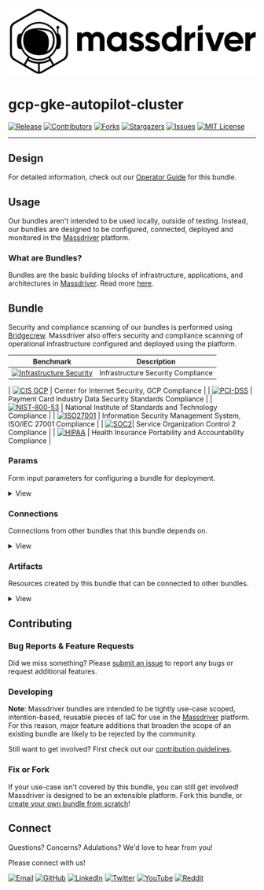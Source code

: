 [![Massdriver][logo]][website]

# gcp-gke-autopilot-cluster

[![Release][release_shield]][release_url]
[![Contributors][contributors_shield]][contributors_url]
[![Forks][forks_shield]][forks_url]
[![Stargazers][stars_shield]][stars_url]
[![Issues][issues_shield]][issues_url]
[![MIT License][license_shield]][license_url]



---

## Design

For detailed information, check out our [Operator Guide](operator.mdx) for this bundle.

## Usage

Our bundles aren't intended to be used locally, outside of testing. Instead, our bundles are designed to be configured, connected, deployed and monitored in the [Massdriver][website] platform.

### What are Bundles?

Bundles are the basic building blocks of infrastructure, applications, and architectures in [Massdriver][website]. Read more [here](https://docs.massdriver.cloud/concepts/bundles).

## Bundle

<!-- COMPLIANCE:START -->

Security and compliance scanning of our bundles is performed using [Bridgecrew](https://www.bridgecrew.cloud/). Massdriver also offers security and compliance scanning of operational infrastructure configured and deployed using the platform.

| Benchmark                                                                                                                                                                                                                                                       | Description                        |
| --------------------------------------------------------------------------------------------------------------------------------------------------------------------------------------------------------------------------------------------------------------- | ---------------------------------- |
| [![Infrastructure Security](https://www.bridgecrew.cloud/badges/github/massdriver-cloud/gcp-gke-autopilot-cluster/general)](https://www.bridgecrew.cloud/link/badge?vcs=github&fullRepo=massdriver-cloud%2Fgcp-gke-autopilot-cluster&benchmark=INFRASTRUCTURE+SECURITY) | Infrastructure Security Compliance |

| [![CIS GCP](https://www.bridgecrew.cloud/badges/github/massdriver-cloud/gcp-gke-autopilot-cluster/cis_gcp)](https://www.bridgecrew.cloud/link/badge?vcs=github&fullRepo=massdriver-cloud%2Fgcp-gke-autopilot-cluster&benchmark=CIS+GCP+V1.1) | Center for Internet Security, GCP Compliance |
| [![PCI-DSS](https://www.bridgecrew.cloud/badges/github/massdriver-cloud/gcp-gke-autopilot-cluster/pci)](https://www.bridgecrew.cloud/link/badge?vcs=github&fullRepo=massdriver-cloud%2Fgcp-gke-autopilot-cluster&benchmark=PCI-DSS+V3.2) | Payment Card Industry Data Security Standards Compliance |
| [![NIST-800-53](https://www.bridgecrew.cloud/badges/github/massdriver-cloud/gcp-gke-autopilot-cluster/nist)](https://www.bridgecrew.cloud/link/badge?vcs=github&fullRepo=massdriver-cloud%2Fgcp-gke-autopilot-cluster&benchmark=NIST-800-53) | National Institute of Standards and Technology Compliance |
| [![ISO27001](https://www.bridgecrew.cloud/badges/github/massdriver-cloud/gcp-gke-autopilot-cluster/iso)](https://www.bridgecrew.cloud/link/badge?vcs=github&fullRepo=massdriver-cloud%2Fgcp-gke-autopilot-cluster&benchmark=ISO27001) | Information Security Management System, ISO/IEC 27001 Compliance |
| [![SOC2](https://www.bridgecrew.cloud/badges/github/massdriver-cloud/gcp-gke-autopilot-cluster/soc2)](https://www.bridgecrew.cloud/link/badge?vcs=github&fullRepo=massdriver-cloud%2Fgcp-gke-autopilot-cluster&benchmark=SOC2)| Service Organization Control 2 Compliance |
| [![HIPAA](https://www.bridgecrew.cloud/badges/github/massdriver-cloud/gcp-gke-autopilot-cluster/hipaa)](https://www.bridgecrew.cloud/link/badge?vcs=github&fullRepo=massdriver-cloud%2Fgcp-gke-autopilot-cluster&benchmark=HIPAA) | Health Insurance Portability and Accountability Compliance |

<!-- COMPLIANCE:END -->

### Params

Form input parameters for configuring a bundle for deployment.

<details>
<summary>View</summary>

<!-- PARAMS:START -->
## Properties

- **`cluster_networking`** *(object)*: Configure the network configuration of the cluster.
  - **`cluster_ipv4_cidr_block`** *(string)*: CIDR block to use for kubernetes pods. Set to /netmask (e.g. /16) to have a range chosen with a specific netmask. Set to a CIDR notation (e.g. 10.96.0.0/14) from the RFC-1918 private networks (e.g. 10.0.0.0/8, 172.16.0.0/12, 192.168.0.0/16) to pick a specific range to use. Default: `/16`.
  - **`master_ipv4_cidr_block`** *(string)*: CIDR block to use for kubernetes control plane. The mask for this must be exactly /28. Must be from the RFC-1918 private networks (e.g. 10.0.0.0/8, 172.16.0.0/12, 192.168.0.0/16), and should not conflict with other ranges in use. It is recommended to use consecutive /28 blocks from the 172.16.0.0/16 range for all your GKE clusters (172.16.0.0/28 for the first cluster, 172.16.0.16/28 for the second, etc.). Default: `172.16.0.0/28`.

    Examples:
    ```json
    "10.100.0.0/16"
    ```

    ```json
    "192.24.12.0/22"
    ```

  - **`services_ipv4_cidr_block`** *(string)*: CIDR block to use for kubernetes services. Set to /netmask (e.g. /20) to have a range chosen with a specific netmask. Set to a CIDR notation (e.g. 10.96.0.0/14) from the RFC-1918 private networks (e.g. 10.0.0.0/8, 172.16.0.0/12, 192.168.0.0/16) to pick a specific range to use. Default: `/20`.
- **`core_services`** *(object)*: Configure core services in Kubernetes for Massdriver to manage.
  - **`cloud_dns_managed_zones`** *(array)*: Select any Cloud DNS Managed Zones associated with this cluster to allow the cluster to automatically manage DNS records and SSL certificates. Default: `[]`.
    - **Items** *(string)*
  - **`enable_ingress`** *(boolean)*: Enabling this will create an nginx ingress controller in the cluster, allowing internet traffic to flow into web accessible services within the cluster. Default: `False`.
- **`k8s_version`** *(string)*: The version of Kubernetes to run. Must be one of: `['1.23', '1.22', '1.21', '1.20', '1.19']`. Default: `1.23`.
## Examples

  ```json
  {
      "__name": "Development",
      "core_services": {
          "enable_ingress": false
      }
  }
  ```

  ```json
  {
      "__name": "Production",
      "core_services": {
          "enable_ingress": true
      }
  }
  ```

<!-- PARAMS:END -->

</details>

### Connections

Connections from other bundles that this bundle depends on.

<details>
<summary>View</summary>

<!-- CONNECTIONS:START -->
## Properties

- **`gcp_authentication`** *(object)*: GCP Service Account. Cannot contain additional properties.
  - **`data`** *(object)*
    - **`auth_provider_x509_cert_url`** *(string)*: Auth Provider x509 Certificate URL. Default: `https://www.googleapis.com/oauth2/v1/certs`.

      Examples:
      ```json
      "https://example.com/some/path"
      ```

      ```json
      "https://massdriver.cloud"
      ```

    - **`auth_uri`** *(string)*: Auth URI. Default: `https://accounts.google.com/o/oauth2/auth`.

      Examples:
      ```json
      "https://example.com/some/path"
      ```

      ```json
      "https://massdriver.cloud"
      ```

    - **`client_email`** *(string)*: Service Account Email.

      Examples:
      ```json
      "jimmy@massdriver.cloud"
      ```

      ```json
      "service-account-y@gmail.com"
      ```

    - **`client_id`** *(string)*: .
    - **`client_x509_cert_url`** *(string)*: Client x509 Certificate URL.

      Examples:
      ```json
      "https://example.com/some/path"
      ```

      ```json
      "https://massdriver.cloud"
      ```

    - **`private_key`** *(string)*: .
    - **`private_key_id`** *(string)*: .
    - **`project_id`** *(string)*: .
    - **`token_uri`** *(string)*: Token URI. Default: `https://oauth2.googleapis.com/token`.

      Examples:
      ```json
      "https://example.com/some/path"
      ```

      ```json
      "https://massdriver.cloud"
      ```

    - **`type`** *(string)*: . Default: `service_account`.
  - **`specs`** *(object)*
    - **`gcp`** *(object)*: .
      - **`project`** *(string)*
      - **`region`** *(string)*: The GCP region to provision resources in.

        Examples:
        ```json
        "us-east1"
        ```

        ```json
        "us-east4"
        ```

        ```json
        "us-west1"
        ```

        ```json
        "us-west2"
        ```

        ```json
        "us-west3"
        ```

        ```json
        "us-west4"
        ```

        ```json
        "us-central1"
        ```

- **`subnetwork`** *(object)*: A region-bound network for deploying GCP resources. Cannot contain additional properties.
  - **`data`** *(object)*
    - **`infrastructure`** *(object)*
      - **`cidr`** *(string)*

        Examples:
        ```json
        "10.100.0.0/16"
        ```

        ```json
        "192.24.12.0/22"
        ```

      - **`gcp_global_network_grn`** *(string)*: GCP Resource Name (GRN).

        Examples:
        ```json
        "projects/my-project/global/networks/my-global-network"
        ```

        ```json
        "projects/my-project/regions/us-west2/subnetworks/my-subnetwork"
        ```

        ```json
        "projects/my-project/topics/my-pubsub-topic"
        ```

        ```json
        "projects/my-project/subscriptions/my-pubsub-subscription"
        ```

        ```json
        "projects/my-project/locations/us-west2/instances/my-redis-instance"
        ```

        ```json
        "projects/my-project/locations/us-west2/clusters/my-gke-cluster"
        ```

      - **`grn`** *(string)*: GCP Resource Name (GRN).

        Examples:
        ```json
        "projects/my-project/global/networks/my-global-network"
        ```

        ```json
        "projects/my-project/regions/us-west2/subnetworks/my-subnetwork"
        ```

        ```json
        "projects/my-project/topics/my-pubsub-topic"
        ```

        ```json
        "projects/my-project/subscriptions/my-pubsub-subscription"
        ```

        ```json
        "projects/my-project/locations/us-west2/instances/my-redis-instance"
        ```

        ```json
        "projects/my-project/locations/us-west2/clusters/my-gke-cluster"
        ```

      - **`vpc_access_connector`** *(string)*: GCP Resource Name (GRN).

        Examples:
        ```json
        "projects/my-project/global/networks/my-global-network"
        ```

        ```json
        "projects/my-project/regions/us-west2/subnetworks/my-subnetwork"
        ```

        ```json
        "projects/my-project/topics/my-pubsub-topic"
        ```

        ```json
        "projects/my-project/subscriptions/my-pubsub-subscription"
        ```

        ```json
        "projects/my-project/locations/us-west2/instances/my-redis-instance"
        ```

        ```json
        "projects/my-project/locations/us-west2/clusters/my-gke-cluster"
        ```

  - **`specs`** *(object)*
    - **`gcp`** *(object)*: .
      - **`project`** *(string)*
      - **`region`** *(string)*: The GCP region to provision resources in.

        Examples:
        ```json
        "us-east1"
        ```

        ```json
        "us-east4"
        ```

        ```json
        "us-west1"
        ```

        ```json
        "us-west2"
        ```

        ```json
        "us-west3"
        ```

        ```json
        "us-west4"
        ```

        ```json
        "us-central1"
        ```

<!-- CONNECTIONS:END -->

</details>

### Artifacts

Resources created by this bundle that can be connected to other bundles.

<details>
<summary>View</summary>

<!-- ARTIFACTS:START -->
## Properties

- **`kubernetes_cluster`** *(object)*: Kubernetes cluster authentication and cloud-specific configuration. Cannot contain additional properties.
  - **`data`** *(object)*
    - **`authentication`** *(object)*
      - **`cluster`** *(object)*
        - **`certificate-authority-data`** *(string)*
        - **`server`** *(string)*
      - **`user`** *(object)*
        - **`token`** *(string)*
    - **`infrastructure`** *(object)*: Cloud specific Kubernetes configuration data.
      - **One of**
        - AWS EKS infrastructure config*object*: . Cannot contain additional properties.
          - **`arn`** *(string)*: Amazon Resource Name.

            Examples:
            ```json
            "arn:aws:rds::ACCOUNT_NUMBER:db/prod"
            ```

            ```json
            "arn:aws:ec2::ACCOUNT_NUMBER:vpc/vpc-foo"
            ```

          - **`oidc_issuer_url`** *(string)*: An HTTPS endpoint URL.

            Examples:
            ```json
            "https://example.com/some/path"
            ```

            ```json
            "https://massdriver.cloud"
            ```

        - Infrastructure Config*object*: Azure AKS Infrastructure Configuration. Cannot contain additional properties.
          - **`ari`** *(string)*: Azure Resource ID.

            Examples:
            ```json
            "/subscriptions/12345678-1234-1234-abcd-1234567890ab/resourceGroups/resource-group-name/providers/Microsoft.Network/virtualNetworks/network-name"
            ```

          - **`oidc_issuer_url`** *(string)*
        - GCP Infrastructure GRN*object*: Minimal GCP Infrastructure Config. Cannot contain additional properties.
          - **`grn`** *(string)*: GCP Resource Name (GRN).

            Examples:
            ```json
            "projects/my-project/global/networks/my-global-network"
            ```

            ```json
            "projects/my-project/regions/us-west2/subnetworks/my-subnetwork"
            ```

            ```json
            "projects/my-project/topics/my-pubsub-topic"
            ```

            ```json
            "projects/my-project/subscriptions/my-pubsub-subscription"
            ```

            ```json
            "projects/my-project/locations/us-west2/instances/my-redis-instance"
            ```

            ```json
            "projects/my-project/locations/us-west2/clusters/my-gke-cluster"
            ```

  - **`specs`** *(object)*
    - **`kubernetes`** *(object)*: Kubernetes distribution and version specifications.
      - **`cloud`** *(string)*: Must be one of: `['aws', 'gcp', 'azure']`.
      - **`distribution`** *(string)*: Must be one of: `['eks', 'gke', 'aks']`.
      - **`platform_version`** *(string)*
      - **`version`** *(string)*
<!-- ARTIFACTS:END -->

</details>

## Contributing

<!-- CONTRIBUTING:START -->

### Bug Reports & Feature Requests

Did we miss something? Please [submit an issue](https://github.com/massdriver-cloud/gcp-gke-autopilot-cluster/issues) to report any bugs or request additional features.

### Developing

**Note**: Massdriver bundles are intended to be tightly use-case scoped, intention-based, reusable pieces of IaC for use in the [Massdriver][website] platform. For this reason, major feature additions that broaden the scope of an existing bundle are likely to be rejected by the community.

Still want to get involved? First check out our [contribution guidelines](https://docs.massdriver.cloud/bundles/contributing).

### Fix or Fork

If your use-case isn't covered by this bundle, you can still get involved! Massdriver is designed to be an extensible platform. Fork this bundle, or [create your own bundle from scratch](https://docs.massdriver.cloud/bundles/development)!

<!-- CONTRIBUTING:END -->

## Connect

<!-- CONNECT:START -->

Questions? Concerns? Adulations? We'd love to hear from you!

Please connect with us!

[![Email][email_shield]][email_url]
[![GitHub][github_shield]][github_url]
[![LinkedIn][linkedin_shield]][linkedin_url]
[![Twitter][twitter_shield]][twitter_url]
[![YouTube][youtube_shield]][youtube_url]
[![Reddit][reddit_shield]][reddit_url]

<!-- markdownlint-disable -->

[logo]: https://raw.githubusercontent.com/massdriver-cloud/docs/main/static/img/logo-with-logotype-horizontal-400x110.svg

[docs]: https://docs.massdriver.cloud/?utm_source=github&utm_medium=readme&utm_campaign=gcp-gke-autopilot-cluster&utm_content=docs
[website]: https://www.massdriver.cloud/?utm_source=github&utm_medium=readme&utm_campaign=gcp-gke-autopilot-cluster&utm_content=website
[github]: https://github.com/massdriver-cloud?utm_source=github&utm_medium=readme&utm_campaign=gcp-gke-autopilot-cluster&utm_content=github
[slack]: https://massdriverworkspace.slack.com/?utm_source=github&utm_medium=readme&utm_campaign=gcp-gke-autopilot-cluster&utm_content=slack
[linkedin]: https://www.linkedin.com/company/massdriver/?utm_source=github&utm_medium=readme&utm_campaign=gcp-gke-autopilot-cluster&utm_content=linkedin

[contributors_shield]: https://img.shields.io/github/contributors/massdriver-cloud/gcp-gke-autopilot-cluster.svg?style=for-the-badge
[contributors_url]: https://github.com/massdriver-cloud/gcp-gke-autopilot-cluster/graphs/contributors
[forks_shield]: https://img.shields.io/github/forks/massdriver-cloud/gcp-gke-autopilot-cluster.svg?style=for-the-badge
[forks_url]: https://github.com/massdriver-cloud/gcp-gke-autopilot-cluster/network/members
[stars_shield]: https://img.shields.io/github/stars/massdriver-cloud/gcp-gke-autopilot-cluster.svg?style=for-the-badge
[stars_url]: https://github.com/massdriver-cloud/gcp-gke-autopilot-cluster/stargazers
[issues_shield]: https://img.shields.io/github/issues/massdriver-cloud/gcp-gke-autopilot-cluster.svg?style=for-the-badge
[issues_url]: https://github.com/massdriver-cloud/gcp-gke-autopilot-cluster/issues
[release_url]: https://github.com/massdriver-cloud/gcp-gke-autopilot-cluster/releases/latest
[release_shield]: https://img.shields.io/github/release/massdriver-cloud/gcp-gke-autopilot-cluster.svg?style=for-the-badge
[license_shield]: https://img.shields.io/github/license/massdriver-cloud/gcp-gke-autopilot-cluster.svg?style=for-the-badge
[license_url]: https://github.com/massdriver-cloud/gcp-gke-autopilot-cluster/blob/main/LICENSE

[email_url]: mailto:support@massdriver.cloud
[email_shield]: https://img.shields.io/badge/email-Massdriver-black.svg?style=for-the-badge&logo=mail.ru&color=000000
[github_url]: mailto:support@massdriver.cloud
[github_shield]: https://img.shields.io/badge/follow-Github-black.svg?style=for-the-badge&logo=github&color=181717
[linkedin_url]: https://linkedin.com/in/massdriver-cloud
[linkedin_shield]: https://img.shields.io/badge/follow-LinkedIn-black.svg?style=for-the-badge&logo=linkedin&color=0A66C2

[twitter_url]: https://twitter.com/massdriver?utm_source=github&utm_medium=readme&utm_campaign=gcp-gke-autopilot-cluster&utm_content=twitter
[twitter_shield]: https://img.shields.io/badge/follow-Twitter-black.svg?style=for-the-badge&logo=twitter&color=1DA1F2
[discourse_url]: https://community.massdriver.cloud?utm_source=github&utm_medium=readme&utm_campaign=gcp-gke-autopilot-cluster&utm_content=discourse
[discourse_shield]: https://img.shields.io/badge/join-Discourse-black.svg?style=for-the-badge&logo=discourse&color=000000
[youtube_url]: https://www.youtube.com/channel/UCfj8P7MJcdlem2DJpvymtaQ
[youtube_shield]: https://img.shields.io/badge/subscribe-Youtube-black.svg?style=for-the-badge&logo=youtube&color=FF0000
[reddit_url]: https://www.reddit.com/r/massdriver
[reddit_shield]: https://img.shields.io/badge/subscribe-Reddit-black.svg?style=for-the-badge&logo=reddit&color=FF4500

<!-- markdownlint-restore -->

<!-- CONNECT:END -->
